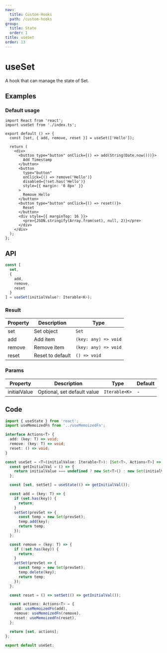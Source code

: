 ```yaml
---
nav:
  title: Custom-Hooks
  path: /custom-hooks
group:
  title: State
  order: 1
title: useSet
order: 13
---
```


# useSet

A hook that can manage the state of Set.

## Examples

### Default usage

```tsx
import React from 'react';
import useSet from './index.ts';

export default () => {
  const [set, { add, remove, reset }] = useSet(['Hello']);

  return (
    <div>
      <button type="button" onClick={() => add(String(Date.now()))}>
        Add Timestamp
      </button>
      <button
        type="button"
        onClick={() => remove('Hello')}
        disabled={!set.has('Hello')}
        style={{ margin: '0 8px' }}
      >
        Remove Hello
      </button>
      <button type="button" onClick={() => reset()}>
        Reset
      </button>
      <div style={{ marginTop: 16 }}>
        <pre>{JSON.stringify(Array.from(set), null, 2)}</pre>
      </div>
    </div>
  );
};
```

## API

```typescript
const [
  set,
  {
    add,
    remove,
    reset
  }
] = useSet(initialValue?: Iterable<K>);
```

### Result

| Property | Description      | Type                 |
| -------- | ---------------- | -------------------- |
| set      | Set object       | `Set`                |
| add      | Add item         | `(key: any) => void` |
| remove   | Remove item      | `(key: any) => void` |
| reset    | Reset to default | `() => void`         |

### Params

| Property     | Description                 | Type          | Default |
| ------------ | --------------------------- | ------------- | ------- |
| initialValue | Optional, set default value | `Iterable<K>` | -       |

## Code

```ts
import { useState } from 'react';
import useMemoizedFn from '../useMemoizedFn';

interface Actions<T> {
  add: (key: T) => void;
  remove: (key: T) => void;
  reset: () => void;
}

const useSet = <T>(initialValue: Iterable<T>): [Set<T>, Actions<T>] => {
  const getInitialVal = () => {
    return initialValue === undefined ? new Set<T>() : new Set(initialValue);
  };

  const [set, setSet] = useState(() => getInitialVal());

  const add = (key: T) => {
    if (set.has(key)) {
      return;
    }
    setSet(prevSet => {
      const temp = new Set(prevSet);
      temp.add(key);
      return temp;
    });
  };

  const remove = (key: T) => {
    if (!set.has(key)) {
      return;
    }
    setSet(prevSet => {
      const temp = new Set(prevSet);
      temp.delete(key);
      return temp;
    });
  };

  const reset = () => setSet(() => getInitialVal());

  const actions: Actions<T> = {
    add: useMemoizedFn(add),
    remove: useMemoizedFn(remove),
    reset: useMemoizedFn(reset),
  };

  return [set, actions];
};

export default useSet;
```
